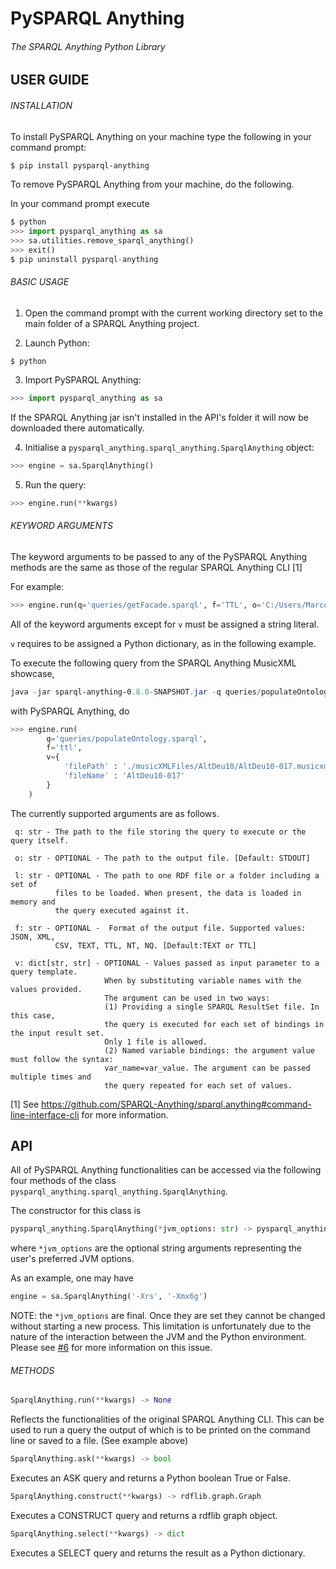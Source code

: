 # PySPARQL Anything
###### The SPARQL Anything Python Library

## USER GUIDE

###### INSTALLATION 

To install PySPARQL Anything on your machine type the following in your command prompt:
```powershell
$ pip install pysparql-anything 
```

To remove PySPARQL Anything from your machine, do the following.

In your command prompt execute
```python
$ python
>>> import pysparql_anything as sa
>>> sa.utilities.remove_sparql_anything()
>>> exit()
$ pip uninstall pysparql-anything
```

###### BASIC USAGE

1) Open the command prompt with the current working directory set to the main folder of a SPARQL Anything project.

2) Launch Python: 
```
$ python 
```
   
3) Import PySPARQL Anything: 
```python
>>> import pysparql_anything as sa
```

If the SPARQL Anything jar isn't installed in the API's folder it will now be downloaded there automatically.

4) Initialise a ```pysparql_anything.sparql_anything.SparqlAnything``` object:
```python
>>> engine = sa.SparqlAnything()
```

5) Run the query:
```python
>>> engine.run(**kwargs)
```

###### KEYWORD ARGUMENTS

The keyword arguments to be passed to any of the PySPARQL Anything methods are the same as those of the regular SPARQL Anything CLI [1]

For example:
```python
>>> engine.run(q='queries/getFacade.sparql', f='TTL', o='C:/Users/Marco/Desktop/facade.ttl')
```

All of the keyword arguments except for ```v``` must be assigned a string literal. 

```v``` requires to be assigned a Python dictionary, as in the following example.

To execute the following query from the SPARQL Anything MusicXML showcase,
```powershell
java -jar sparql-anything-0.8.0-SNAPSHOT.jar -q queries/populateOntology.sparql -v filePath="./musicXMLFiles/AltDeu10/AltDeu10-017.musicxml" -v fileName="AltDeu10-017" -f TTL
```

with PySPARQL Anything, do
```python
>>> engine.run(
    	q='queries/populateOntology.sparql',
    	f='ttl',
    	v={
            'filePath' : './musicXMLFiles/AltDeu10/AltDeu10-017.musicxml',
            'fileName' : 'AltDeu10-017'
    	}
    )
```

The currently supported arguments are as follows.

```
 q: str - The path to the file storing the query to execute or the query itself.

 o: str - OPTIONAL - The path to the output file. [Default: STDOUT]

 l: str - OPTIONAL - The path to one RDF file or a folder including a set of
          files to be loaded. When present, the data is loaded in memory and
          the query executed against it.

 f: str - OPTIONAL -  Format of the output file. Supported values: JSON, XML,
          CSV, TEXT, TTL, NT, NQ. [Default:TEXT or TTL]

 v: dict[str, str] - OPTIONAL - Values passed as input parameter to a query template.
                     When by substituting variable names with the values provided.
                     The argument can be used in two ways:
                     (1) Providing a single SPARQL ResultSet file. In this case,
                     the query is executed for each set of bindings in the input result set.
                     Only 1 file is allowed.
                     (2) Named variable bindings: the argument value must follow the syntax:
                     var_name=var_value. The argument can be passed multiple times and
                     the query repeated for each set of values.
```

[1] See https://github.com/SPARQL-Anything/sparql.anything#command-line-interface-cli for more information.

## API

All of PySPARQL Anything functionalities can be accessed via the following four methods of the class 
``` pysparql_anything.sparql_anything.SparqlAnything ```.

The constructor for this class is
``` python
pysparql_anything.SparqlAnything(*jvm_options: str) -> pysparql_anything.sparql_anything.SparqlAnything
```
where ```*jvm_options``` are the optional string arguments representing the user's preferred JVM options.

As an example, one may have
```python
engine = sa.SparqlAnything('-Xrs', '-Xmx6g')
```
NOTE: the ```*jvm_options``` are final. Once they are set they cannot be changed without starting a new process.
This limitation is unfortunately due to the nature of the interaction between the JVM and the Python environment.
Please see [#6](https://github.com/SPARQL-Anything/PySPARQL-Anything/issues/6) for more information on this issue.

###### METHODS
``` python
SparqlAnything.run(**kwargs) -> None
```

Reflects the functionalities of the original SPARQL Anything CLI. This can be used to run a query the output of
which is to be printed on the command line or saved to a file. (See example above)

```python
SparqlAnything.ask(**kwargs) -> bool
```

Executes an ASK query and returns a Python boolean True or False.

```python
SparqlAnything.construct(**kwargs) -> rdflib.graph.Graph
```

Executes a CONSTRUCT query and returns a rdflib graph object.

```python
SparqlAnything.select(**kwargs) -> dict
```

Executes a SELECT query and returns the result as a Python dictionary. 
